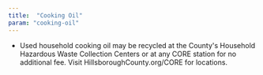 ```yaml
---
title:  "Cooking Oil"
param: "cooking-oil"
---
```


* Used household cooking oil may be recycled at the County's Household Hazardous Waste Collection Centers or at any CORE station for no additional fee. Visit HillsboroughCounty.org/CORE for locations.
